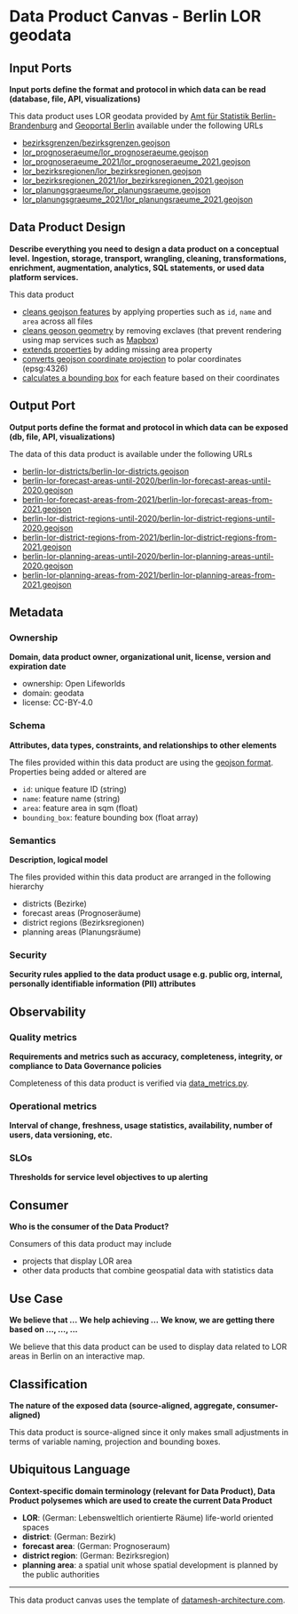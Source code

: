 # Data Product Canvas - Berlin LOR geodata

## Input Ports

**Input ports define the format and protocol in which data can be read (database, file, API, visualizations)**

This data product uses LOR geodata provided by [Amt für Statistik Berlin-Brandenburg](https://www.statistik-berlin-brandenburg.de/) and [Geoportal Berlin](https://daten.odis-berlin.de/de/dataset/bezirksgrenzen/) available under the following URLs
 * [bezirksgrenzen/bezirksgrenzen.geojson](https://tsb-opendata.s3.eu-central-1.amazonaws.com/bezirksgrenzen/bezirksgrenzen.geojson) 
 * [lor_prognoseraeume/lor_prognoseraeume.geojson](https://tsb-opendata.s3.eu-central-1.amazonaws.com/lor_prognoseraeume/lor_prognoseraeume.geojson) 
 * [lor_prognoseraeume_2021/lor_prognoseraeume_2021.geojson](https://tsb-opendata.s3.eu-central-1.amazonaws.com/lor_prognoseraeume_2021/lor_prognoseraeume_2021.geojson) 
 * [lor_bezirksregionen/lor_bezirksregionen.geojson](https://tsb-opendata.s3.eu-central-1.amazonaws.com/lor_bezirksregionen/lor_bezirksregionen.geojson) 
 * [lor_bezirksregionen_2021/lor_bezirksregionen_2021.geojson](https://tsb-opendata.s3.eu-central-1.amazonaws.com/lor_bezirksregionen_2021/lor_bezirksregionen_2021.geojson) 
 * [lor_planungsgraeume/lor_planungsraeume.geojson](https://tsb-opendata.s3.eu-central-1.amazonaws.com/lor_planungsgraeume/lor_planungsraeume.geojson) 
 * [lor_planungsgraeume_2021/lor_planungsraeume_2021.geojson](https://tsb-opendata.s3.eu-central-1.amazonaws.com/lor_planungsgraeume_2021/lor_planungsraeume_2021.geojson) 
 
## Data Product Design

**Describe everything you need to design a data product on a conceptual level.**
**Ingestion, storage, transport, wrangling, cleaning, transformations, enrichment, augmentation, analytics, SQL
statements, or used data platform services.**

This data product
* [cleans geojson features](../lib/transform/data_property_cleaner.py) by applying properties such as `id`, `name` and `area` across all files 
* [cleans geoson geometry](../lib/transform/data_geometry_cleaner.py) by removing exclaves (that prevent rendering using map services such as [Mapbox](https://www.mapbox.com/))
* [extends properties](../lib/transform/data_property_extender.py) by adding missing area property 
* [converts geojson coordinate projection](../lib/transform/data_projection_converter.py) to polar coordinates (epsg:4326)
* [calculates a bounding box](../lib/transform/data_bounding_box_converter.py) for each feature based on their coordinates

## Output Port

**Output ports define the format and protocol in which data can be exposed (db, file, API, visualizations)**

The data of this data product is available under the following URLs
* [berlin-lor-districts/berlin-lor-districts.geojson](https://raw.githubusercontent.com/open-lifeworlds/open-lifeworlds-data-product-berlin-lor-geodata/main/data/berlin-lor-districts/berlin-lor-districts.geojson)
* [berlin-lor-forecast-areas-until-2020/berlin-lor-forecast-areas-until-2020.geojson](https://raw.githubusercontent.com/open-lifeworlds/open-lifeworlds-data-product-berlin-lor-geodata/main/data/berlin-lor-forecast-areas-until-2020/berlin-lor-forecast-areas-until-2020.geojson)
* [berlin-lor-forecast-areas-from-2021/berlin-lor-forecast-areas-from-2021.geojson](https://raw.githubusercontent.com/open-lifeworlds/open-lifeworlds-data-product-berlin-lor-geodata/main/data/berlin-lor-forecast-areas-from-2021/berlin-lor-forecast-areas-from-2021.geojson)
* [berlin-lor-district-regions-until-2020/berlin-lor-district-regions-until-2020.geojson](https://raw.githubusercontent.com/open-lifeworlds/open-lifeworlds-data-product-berlin-lor-geodata/main/data/berlin-lor-district-regions-until-2020/berlin-lor-district-regions-until-2020.geojson)
* [berlin-lor-district-regions-from-2021/berlin-lor-district-regions-from-2021.geojson](https://raw.githubusercontent.com/open-lifeworlds/open-lifeworlds-data-product-berlin-lor-geodata/main/data/berlin-lor-district-regions-from-2021/berlin-lor-district-regions-from-2021.geojson)
* [berlin-lor-planning-areas-until-2020/berlin-lor-planning-areas-until-2020.geojson](https://raw.githubusercontent.com/open-lifeworlds/open-lifeworlds-data-product-berlin-lor-geodata/main/data/berlin-lor-planning-areas-until-2020/berlin-lor-planning-areas-until-2020.geojson)
* [berlin-lor-planning-areas-from-2021/berlin-lor-planning-areas-from-2021.geojson](https://raw.githubusercontent.com/open-lifeworlds/open-lifeworlds-data-product-berlin-lor-geodata/main/data/berlin-lor-planning-areas-from-2021/berlin-lor-planning-areas-from-2021.geojson)

## Metadata

### Ownership

**Domain, data product owner, organizational unit, license, version and expiration date**

* ownership: Open Lifeworlds
* domain: geodata
* license: CC-BY-4.0

### Schema

**Attributes, data types, constraints, and relationships to other elements**

The files provided within this data product are using the [geojson format](https://geojson.org/). Properties being added or altered are
* `id`: unique feature ID (string)
* `name`: feature name (string)
* `area`: feature area in sqm (float)
* `bounding_box`: feature bounding box (float array)

### Semantics

**Description, logical model**

The files provided within this data product are arranged in the following hierarchy
* districts (Bezirke)
* forecast areas (Prognoseräume)
* district regions (Bezirksregionen)
* planning areas (Planungsräume)

### Security

**Security rules applied to the data product usage e.g. public org, internal, personally identifiable information (PII)
attributes**

## Observability

### Quality metrics

**Requirements and metrics such as accuracy, completeness, integrity, or compliance to Data Governance policies**

Completeness of this data product is verified via [data_metrics.py](../lib/metrics/data_completeness.py).

### Operational metrics

**Interval of change, freshness, usage statistics, availability, number of users, data versioning, etc.**

### SLOs

**Thresholds for service level objectives to up alerting**

## Consumer

**Who is the consumer of the Data Product?**

Consumers of this data product may include
* projects that display LOR area
* other data products that combine geospatial data with statistics data

## Use Case

**We believe that ...**
**We help achieving ...**
**We know, we are getting there based on ..., ..., ...**

We believe that this data product can be used to display data related to LOR areas in Berlin on an interactive map. 

## Classification

**The nature of the exposed data (source-aligned, aggregate, consumer-aligned)**

This data product is source-aligned since it only makes small adjustments in terms of variable naming, projection and bounding boxes.

## Ubiquitous Language

**Context-specific domain terminology (relevant for Data Product), Data Product polysemes which are used to create the current Data Product**

* **LOR**: (German: Lebensweltlich orientierte Räume) life-world oriented spaces
* **district**: (German: Bezirk)
* **forecast area**: (German: Prognoseraum)
* **district region**: (German: Bezirksregion)
* **planning area**: a spatial unit whose spatial development is planned by the public authorities

---
This data product canvas uses the template
of [datamesh-architecture.com](https://www.datamesh-architecture.com/data-product-canvas).